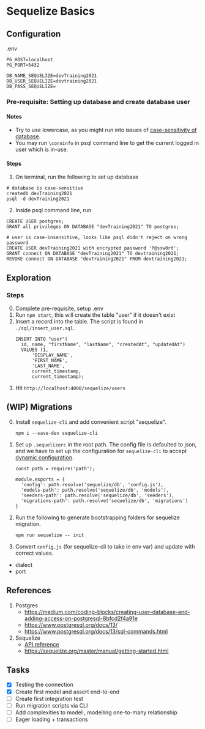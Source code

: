 # Sequelize Basics

## Configuration
.env
```
PG_HOST=localhost
PG_PORT=5432

DB_NAME_SEQUELIZE=devTraining2021
DB_USER_SEQUELIZE=devtraining2021
DB_PASS_SEQUELIZE=
```

### Pre-requisite: Setting up database and create database user

#### Notes
- Try to use lowercase, as you might run into issues of [case-sensitivity of database](https://dba.stackexchange.com/questions/31059/error-database-dbname-does-not-exist).
- You may run `\conninfo` in psql command line to get the current logged in user which is in-use. 

#### Steps
1. On terminal, run the following to set up database
```
# database is case-sensitive
createdb devTraining2021
psql -d devTraining2021
```

2. Inside psql command line, run
```
CREATE USER postgres;
GRANT all privileges ON DATABASE "devTraining2021" TO postgres;

# user is case-insensitive, looks like psql didn't reject on wrong password
CREATE USER devTraining2021 with encrypted password 'P@ssw0rd';
GRANT connect ON DATABASE "devTraining2021" TO devtraining2021; 
REVOKE connect ON DATABASE "devTraining2021" FROM devtraining2021;
```

## Exploration
### Steps
0. Complete pre-requisite, setup .env
1. Run `npm start`, this will create the table "user" if it doesn't exist
2. Insert a record into the table. The script is found in `./sql/insert_user.sql`.
    ```
    INSERT INTO "user"(
      id, name, "firstName", "lastName", "createdAt", "updatedAt")
      VALUES (1, 
          'DISPLAY_NAME',
          'FIRST_NAME', 
          'LAST_NAME',
          current_timestamp, 
          current_timestamp);
    ```
3. Hit `http://localhost:4000/sequelize/users`

## (WIP) Migrations
0. Install `sequelize-cli` and add convenient script "sequelize".
    ```
    npm i --save-dev sequelize-cli
    ```

1. Set up `.sequelizerc` in the root path. The config file is defaulted to json, and we have to set up the configuration for `sequelize-cli` to accept [dynamic configuration](https://sequelize.org/master/manual/migrations.html#dynamic-configuration).
    ```
    const path = require('path');

    module.exports = {
      'config': path.resolve('sequelize/db', 'config.js'),
      'models-path': path.resolve('sequelize/db', 'models'),
      'seeders-path': path.resolve('sequelize/db', 'seeders'),
      'migrations-path': path.resolve('sequelize/db', 'migrations')
    }
    ```

2. Run the following to generate bootstrapping folders for sequelize migration.
    ```
    npm run sequelize -- init
    ```

3. Convert `config.js` (for sequelize-cli to take in env var) and update with correct values.
  - dialect
  - port

## References
1. Postgres
    - https://medium.com/coding-blocks/creating-user-database-and-adding-access-on-postgresql-8bfcd2f4a91e
    - https://www.postgresql.org/docs/13/
    - https://www.postgresql.org/docs/13/sql-commands.html
2. Sequelize 
    - [API reference](https://sequelize.org/master/class/lib/sequelize.js~Sequelize.html#instance-constructor-constructor)
    - https://sequelize.org/master/manual/getting-started.html

## Tasks
- [X] Testing the connection
- [X] Create first model and assert end-to-end
- [ ] Create first integration test
- [ ] Run migration scripts via CLI
- [ ] Add complexities to model , modelling one-to-many relationship
- [ ] Eager loading + transactions